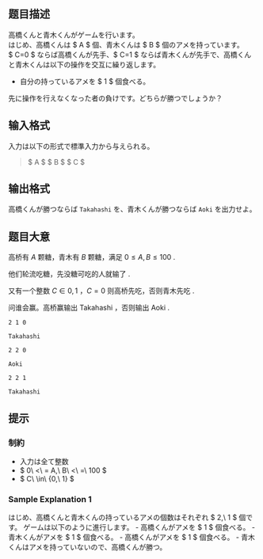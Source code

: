 ## 题目描述
[problemUrl]: https://atcoder.jp/contests/abc190/tasks/abc190_a

高橋くんと青木くんがゲームを行います。  
 はじめ、高橋くんは $ A $ 個、青木くんは $ B $ 個のアメを持っています。  
 $ C=0 $ ならば高橋くんが先手、$ C=1 $ ならば青木くんが先手で、高橋くんと青木くんは以下の操作を交互に繰り返します。

- 自分の持っているアメを $ 1 $ 個食べる。

先に操作を行えなくなった者の負けです。どちらが勝つでしょうか？

## 输入格式
入力は以下の形式で標準入力から与えられる。

> $ A $ $ B $ $ C $

## 输出格式
高橋くんが勝つならば `Takahashi` を、青木くんが勝つならば `Aoki` を出力せよ。

## 题目大意
高桥有 $A$ 颗糖，青木有 $B$ 颗糖，满足 $0\leq A,B\leq100$ .

他们轮流吃糖，先没糖可吃的人就输了 .

又有一个整数 $C\in0,1$ ，$C=0$ 则高桥先吃，否则青木先吃 .

问谁会赢。高桥赢输出 Takahashi ，否则输出 Aoki .

```input1
2 1 0
```

```output1
Takahashi
```

```input2
2 2 0
```

```output2
Aoki
```

```input3
2 2 1
```

```output3
Takahashi
```

## 提示
### 制約

- 入力は全て整数
- $ 0\ <\ = A,\ B\ <\ =\ 100 $
- $ C\ \in\ \{0,\ 1\} $

### Sample Explanation 1

はじめ、高橋くんと青木くんの持っているアメの個数はそれぞれ $ 2,\ 1 $ 個です。 ゲームは以下のように進行します。 - 高橋くんがアメを $ 1 $ 個食べる。 - 青木くんがアメを $ 1 $ 個食べる。 - 高橋くんがアメを $ 1 $ 個食べる。 - 青木くんはアメを持っていないので、高橋くんが勝つ。

